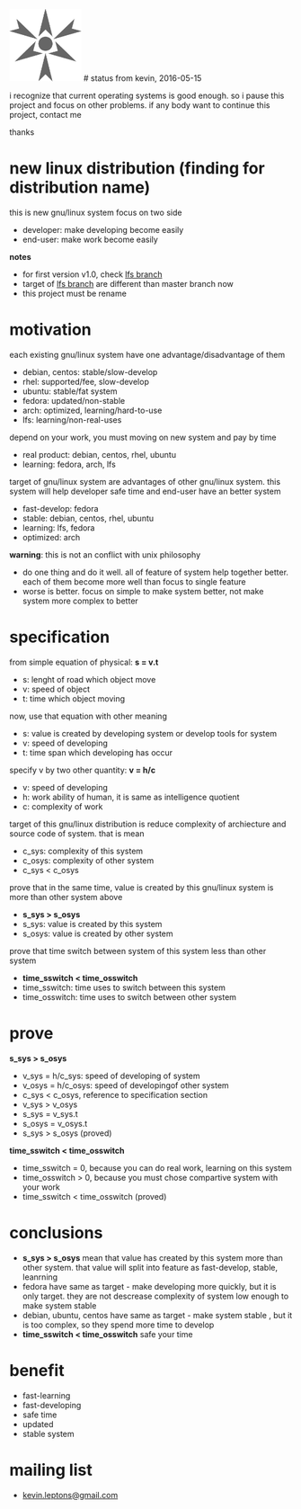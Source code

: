 <img src="doc/img/logo.png" width="128" height="128"/>
# status
from kevin, 2016-05-15

i recognize that current operating systems is good enough. so i pause this 
project and focus on other problems. if any body want to continue this project,
contact me

thanks

# new linux distribution (finding for distribution name)
this is new gnu/linux system focus on two side
- developer: make developing become easily
- end-user: make work become easily

**notes**

- for first version v1.0, check [lfs branch](https://github.com/kevin-leptons/lfs-auto/tree/lfs)
- target of [lfs branch](https://github.com/kevin-leptons/lfs-auto/tree/lfs) are different than master branch now
- this project must be rename

# motivation
each existing gnu/linux system have one advantage/disadvantage of them
- debian, centos: stable/slow-develop
- rhel: supported/fee, slow-develop
- ubuntu: stable/fat system
- fedora: updated/non-stable
- arch: optimized, learning/hard-to-use
- lfs: learning/non-real-uses

depend on your work, you must moving on new system and pay by time
- real product: debian, centos, rhel, ubuntu
- learning: fedora, arch, lfs

target of gnu/linux system are advantages of other gnu/linux system.
this system will help developer safe time and end-user have an better system
- fast-develop: fedora
- stable: debian, centos, rhel, ubuntu
- learning: lfs, fedora
- optimized: arch

**warning**: this is not an conflict with unix philosophy
- do one thing and do it well. all of feature of system help together better.
  each of them become more well than focus to single feature
- worse is better. focus on simple to make system better, not make system
  more complex to better

# specification
from simple equation of physical: **s = v.t**
- s: lenght of road which object move
- v: speed of object
- t: time which object moving

now, use that equation with other meaning
- s: value is created by developing system or develop tools for system
- v: speed of developing
- t: time span which developing has occur

specify v by two other quantity: **v = h/c**
- v: speed of developing
- h: work ability of human, it is same as intelligence quotient
- c: complexity of work

target of this gnu/linux distribution is reduce complexity of archiecture and
source code of system. that is mean
- c_sys: complexity of this system
- c_osys: complexity of other system
- c_sys < c_osys

prove that in the same time, value is created by this gnu/linux system is more
than other system above
- **s_sys > s_osys**
- s_sys: value is created by this system
- s_osys: value is created by other system

prove that time switch between system of this system less than other system
- **time_sswitch < time_osswitch**
- time_sswitch: time uses to switch between this system
- time_osswitch: time uses to switch between other system

# prove

**s_sys > s_osys**
- v_sys = h/c_sys: speed of developing of system
- v_osys = h/c_osys: speed of developingof other system
- c_sys < c_osys, reference to specification section
- v_sys > v_osys
- s_sys = v_sys.t
- s_osys = v_osys.t
- s_sys > s_osys (proved)

**time_sswitch < time_osswitch**
- time_sswitch = 0, because you can do real work, learning on this system
- time_osswitch > 0, because you must chose compartive system with your work
- time_sswitch < time_osswitch (proved)

# conclusions
- **s_sys > s_osys** mean that value has created by this system more than other
  system. that value will split into feature as fast-develop, stable, leanrning
- fedora have same as target - make developing more quickly, but it is only
  target. they are not descrease complexity of system low enough to make system
  stable
- debian, ubuntu, centos have same as target - make system stable ,
  but it is too complex, so they spend more time to develop
- **time_sswitch < time_osswitch** safe your time

# benefit

- fast-learning
- fast-developing
- safe time
- updated
- stable system

# mailing list
- kevin.leptons@gmail.com
